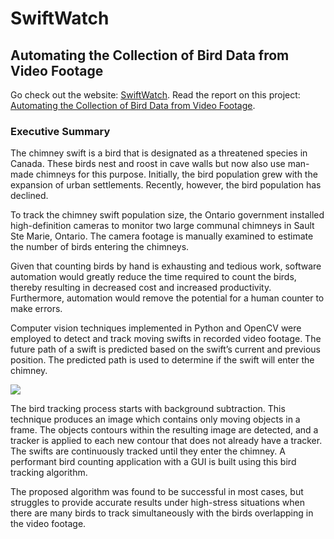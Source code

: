 # SwiftWatch
## Automating the Collection of Bird Data from Video Footage
Go check out the website: [SwiftWatch](https://swiftwatch.azurewebsites.net/).
Read the report on this project: [Automating the Collection of Bird Data from Video Footage](https://swiftwatch.azurewebsites.net/documents/final_report.pdf).
### Executive Summary

The chimney swift is a bird that  is designated as a threatened species in Canada. These birds nest and roost in cave walls but now also use man-made chimneys for this purpose. Initially, the bird population grew with the expansion of urban settlements. Recently, however, the bird population has declined.

To track the chimney swift population size, the Ontario government installed high-definition cameras to monitor two large communal chimneys in Sault Ste Marie, Ontario. The camera footage is manually examined to estimate the number of birds entering the chimneys.

Given that counting birds by hand is exhausting and tedious work, software automation would greatly reduce the time required to count the birds, thereby resulting in decreased cost and increased productivity. Furthermore, automation would remove the potential for a human counter to make errors. 

Computer vision techniques implemented in Python and OpenCV were employed to detect and track moving swifts in recorded video footage. The future path of a swift is predicted based on the swift’s current and previous position. The predicted path is used to determine if the swift will enter the chimney.

![](https://github.com/colbytimm/SwiftWatch-Website/blob/master/images/run.gif)

The bird tracking process starts with background subtraction. This technique produces an image which contains only moving objects in a frame. The objects contours within the resulting image are detected, and a tracker is applied to each new contour that does not already have a tracker. The swifts are continuously tracked until they enter the chimney. A performant bird counting application with a GUI is built using this bird tracking algorithm.

The proposed algorithm was found to be successful in most cases, but struggles to provide accurate results under high-stress situations when there are many birds to track simultaneously with the birds overlapping in the video footage. 
